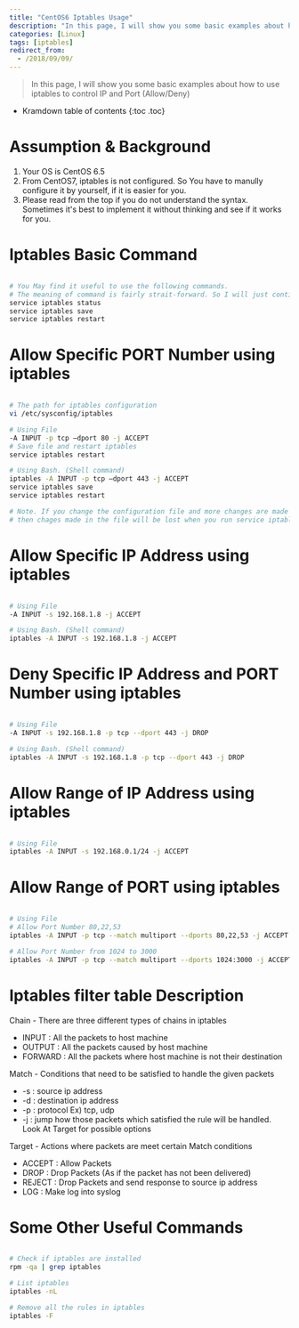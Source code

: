 ```yaml
---
title: "CentOS6 Iptables Usage"
description: "In this page, I will show you some basic examples about how to use iptables to control IP and Port (Allow/Deny)"
categories: [Linux]
tags: [iptables]
redirect_from:
  - /2018/09/09/
---
```


> In this page, I will show you some basic examples about how to use iptables to control IP and Port (Allow/Deny)

* Kramdown table of contents
{:toc .toc}

# Assumption & Background

1. Your OS is CentOS 6.5
2. From CentOS7, iptables is not configured. So You have to manully configure it by yourself, if it is easier for you.
3. Please read from the top if you do not understand the syntax. Sometimes it's best to implement it without thinking and see if it works for you.

# Iptables Basic Command

```bash

# You May find it useful to use the following commands.
# The meaning of command is fairly strait-forward. So I will just continue
service iptables status
service iptables save
service iptables restart

```

# Allow Specific PORT Number using iptables

```bash

# The path for iptables configuration
vi /etc/sysconfig/iptables

# Using File
-A INPUT -p tcp –dport 80 -j ACCEPT
# Save file and restart iptables
service iptables restart

# Using Bash. (Shell command)
iptables -A INPUT -p tcp –dport 443 -j ACCEPT
service iptables save
service iptables restart

# Note. If you change the configuration file and more changes are made using iptables command,
# then chages made in the file will be lost when you run service iptables save

```

# Allow Specific IP Address using iptables

```bash

# Using File
-A INPUT -s 192.168.1.8 -j ACCEPT

# Using Bash. (Shell command)
iptables -A INPUT -s 192.168.1.8 -j ACCEPT

```

# Deny Specific IP Address and PORT Number using iptables

```bash

# Using File
-A INPUT -s 192.168.1.8 -p tcp --dport 443 -j DROP

# Using Bash. (Shell command)
iptables -A INPUT -s 192.168.1.8 -p tcp --dport 443 -j DROP

```

# Allow Range of IP Address using iptables

```bash

# Using File
iptables -A INPUT -s 192.168.0.1/24 -j ACCEPT

```

# Allow Range of PORT using iptables

```bash

# Using File
# Allow Port Number 80,22,53
iptables -A INPUT -p tcp --match multiport --dports 80,22,53 -j ACCEPT

# Allow Port Number from 1024 to 3000
iptables -A INPUT -p tcp --match multiport --dports 1024:3000 -j ACCEPT

```

# Iptables filter table Description

Chain - There are three different types of chains in iptables
- INPUT : All the packets to host machine
- OUTPUT : All the packets caused by host machine
- FORWARD : All the packets where host machine is not their destination

Match - Conditions that need to be satisfied to handle the given packets
- -s : source ip address
- -d : destination ip address
- -p : protocol Ex) tcp, udp
- -j : jump how those packets which satisfied the rule will be handled. Look At Target for possible options

Target - Actions where packets are meet certain Match conditions
- ACCEPT : Allow Packets
- DROP : Drop Packets (As if the packet has not been delivered)
- REJECT : Drop Packets and send response to source ip address
- LOG : Make log into syslog

# Some Other Useful Commands

```bash

# Check if iptables are installed
rpm -qa | grep iptables

# List iptables
iptables -nL

# Remove all the rules in iptables
iptables -F

```

[^1]: This is a footnote.

[kramdown]: https://kramdown.gettalong.org/
[My Blog]: https://marindie.github.io